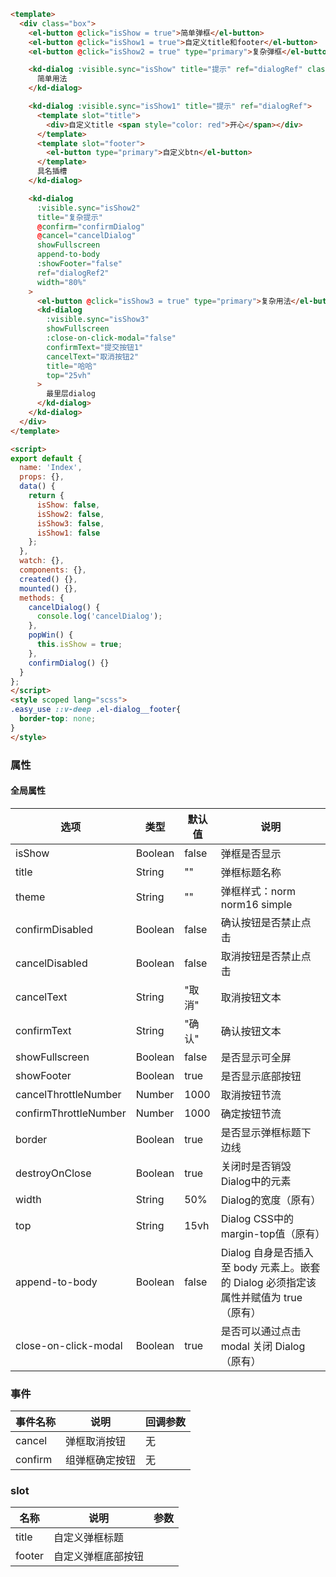 ```html 
<template>
  <div class="box">
    <el-button @click="isShow = true">简单弹框</el-button>
    <el-button @click="isShow1 = true">自定义title和footer</el-button>
    <el-button @click="isShow2 = true" type="primary">复杂弹框</el-button>

    <kd-dialog :visible.sync="isShow" title="提示" ref="dialogRef" class="easy_use">
      简单用法
    </kd-dialog>

    <kd-dialog :visible.sync="isShow1" title="提示" ref="dialogRef">
      <template slot="title">
        <div>自定义title <span style="color: red">开心</span></div>
      </template>
      <template slot="footer">
        <el-button type="primary">自定义btn</el-button>
      </template>
      具名插槽
    </kd-dialog>

    <kd-dialog
      :visible.sync="isShow2"
      title="复杂提示"
      @confirm="confirmDialog"
      @cancel="cancelDialog"
      showFullscreen
      append-to-body
      :showFooter="false"
      ref="dialogRef2"
      width="80%"
    >
      <el-button @click="isShow3 = true" type="primary">复杂用法</el-button>
      <kd-dialog
        :visible.sync="isShow3"
        showFullscreen
        :close-on-click-modal="false"
        confirmText="提交按钮1"
        cancelText="取消按钮2"
        title="哈哈"
        top="25vh"
      >
        最里层dialog
      </kd-dialog>
    </kd-dialog>
  </div>
</template>

<script>
export default {
  name: 'Index',
  props: {},
  data() {
    return {
      isShow: false,
      isShow2: false,
      isShow3: false,
      isShow1: false
    };
  },
  watch: {},
  components: {},
  created() {},
  mounted() {},
  methods: {
    cancelDialog() {
      console.log('cancelDialog');
    },
    popWin() {
      this.isShow = true;
    },
    confirmDialog() {}
  }
};
</script>
<style scoped lang="scss">
.easy_use ::v-deep .el-dialog__footer{
  border-top: none;
}
</style>

```
### 属性
#### 全局属性
|选项|类型|默认值|说明|
|---|---|---|---|
|isShow|Boolean | false|弹框是否显示 |
|title|String|""|弹框标题名称|
|theme|String|""|弹框样式：norm norm16 simple|
|confirmDisabled|Boolean|false|确认按钮是否禁止点击|
|cancelDisabled|Boolean|false|取消按钮是否禁止点击|
|cancelText|String|"取消"|取消按钮文本|
|confirmText|String|"确认"|确认按钮文本|
|showFullscreen|Boolean|false|是否显示可全屏|
|showFooter|Boolean|true|是否显示底部按钮|
|cancelThrottleNumber|Number|1000|取消按钮节流|
|confirmThrottleNumber|Number|1000|确定按钮节流|
|border|Boolean|true|是否显示弹框标题下边线|
|destroyOnClose|Boolean|true|关闭时是否销毁Dialog中的元素|
|width|String|50%|Dialog的宽度（原有）|
|top|String|15vh|Dialog CSS中的margin-top值（原有）|
|append-to-body|Boolean|false|Dialog 自身是否插入至 body 元素上。嵌套的 Dialog 必须指定该属性并赋值为 true（原有）|
|close-on-click-modal|Boolean|true|是否可以通过点击 modal 关闭 Dialog（原有）|

### 事件
|事件名称|说明|回调参数|
|---|---|---|
|cancel|弹框取消按钮|无|
|confirm|组弹框确定按钮|无|

### slot
|名称|说明|参数|
|---|---|---|
|title|自定义弹框标题|
|footer|自定义弹框底部按钮|
